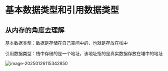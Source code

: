 # 基本数据类型和引用数据类型

## 从内存的角度去理解

基本数据类型：数据是存储在自己空间中的，也就是存放在栈中

引用数据类型：栈中存储的是一个地址，该地址指的是真实数据存放在堆中的地址

![image-20250126115342850](https://pic.hibugs.net/NGBTEAM/image-20250126115342850.png)